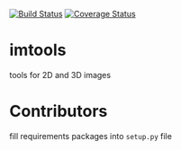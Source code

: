 [![Build Status](https://travis-ci.org/mjirik/imtools.svg?branch=master)](https://travis-ci.org/mjirik/imtools)
[![Coverage Status](https://coveralls.io/repos/mjirik/imtools/badge.svg?branch=master&service=github)](https://coveralls.io/github/mjirik/imtools?branch=master)

# imtools
tools for 2D and 3D images 


# Contributors

fill requirements packages into `setup.py` file